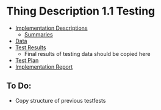 # Thing Description 1.1 Testing

* [Implementation Descriptions](https://github.com/w3c/wot-thing-description/testing/inputs/implementations)
    - [Summaries](https://github.com/w3c/wot-thing-description/testing/inputs/impl.csv)
* [Data](Data)
* [Test Results](https://github.com/w3c/wot-thing-description/testing/inputs/results)
    - Final results of testing data should be copied here
* [Test Plan](plan.md)
* [Implementation Report](https://github.com/w3c/wot-thing-description/testing/report.html)

## To Do:
* Copy structure of previous testfests
